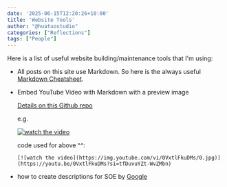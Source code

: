 ```yaml
---
date: '2025-06-15T12:20:26+10:00'
title: 'Website Tools'
author: "@huatuostudio"
categories: ["Reflections"]
tags: ["People"]
---
```



Here is a list of useful website building/maintenance tools that I'm using:

- All posts on this site use Markdown. So here is the always useful [Markdown Cheatsheet](https://www.markdownguide.org/cheat-sheet/).

- Embed YouTube Video with Markdown with a preview image

   [Details on this Github repo](https://gist.github.com/bitsurgeon/acd769ae3236c48a433e0acb11784c2e)

   e.g. 

   [![watch the video](https://img.youtube.com/vi/0VxtlFkuDMs/0.jpg)](https://youtu.be/0VxtlFkuDMs?si=tfDuvuYZt-WvZMbn)

   code used for above ^^: 

   `[![watch the video](https://img.youtube.com/vi/0VxtlFkuDMs/0.jpg)](https://youtu.be/0VxtlFkuDMs?si=tfDuvuYZt-WvZMbn)`

- how to create descriptions for SOE by [Google](https://developers.google.com/search/docs/appearance/snippet#:~:text=and%20popular%20pages.-,Include%20relevant%20information%20about%20the%20content%20in%20the%20description,of%20publication%2C%20or%20byline%20information.)